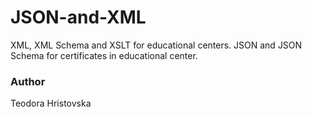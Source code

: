 # JSON-and-XML
XML, XML Schema and XSLT for educational centers. JSON and JSON Schema for certificates in educational center.

### Author 
Teodora Hristovska 

